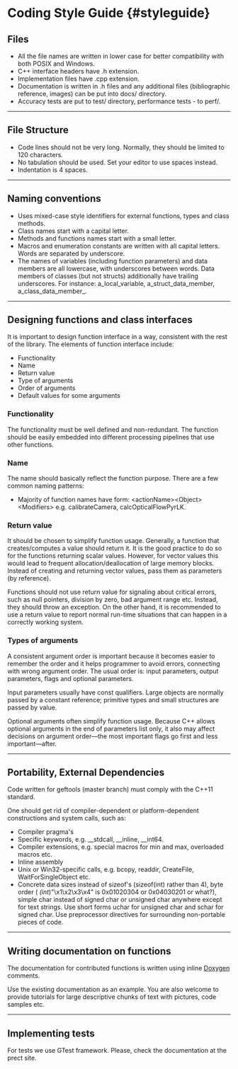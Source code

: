 Coding Style Guide {#styleguide}
==========================

<!-- https://google.github.io/styleguide/cppguide.html#Variable_Names
https://zh-google-styleguide.readthedocs.io/en/latest/google-cpp-styleguide/contents/
https://github.com/opencv/opencv/wiki/Coding_Style_Guide -->

## Files
- All the file names are written in lower case for better compatibility with both POSIX and Windows.
- C++ interface headers have .h extension.
- Implementation files have .cpp extension.
- Documentation is written in .h files and any additional files (bibliographic reference, images) can be put into docs/ directory.
- Accuracy tests are put to test/ directory, performance tests - to perf/.

--------------

## File Structure
- Code lines should not be very long. Normally, they should be limited to 120 characters.
- No tabulation should be used. Set your editor to use spaces instead.
- Indentation is 4 spaces.

--------------

## Naming conventions
- Uses mixed-case style identifiers for external functions, types and class methods.
- Class names start with a capital letter.
- Methods and functions names start with a small letter.
- Macros and enumeration constants are written with all capital letters. Words are separated by underscore.
- The names of variables (including function parameters) and data members are all lowercase, with underscores between words. Data members of classes (but not structs) additionally have trailing underscores. For instance: a_local_variable, a_struct_data_member, a_class_data_member_.

--------------

## Designing functions and class interfaces

It is important to design function interface in a way, consistent with the rest of the library. The elements of function interface include:

- Functionality
- Name
- Return value
- Type of arguments
- Order of arguments
- Default values for some arguments

### Functionality

The functionality must be well defined and non-redundant. The function should be easily embedded into different processing pipelines that use other functions.

### Name

The name should basically reflect the function purpose.
There are a few common naming patterns:

- Majority of function names have form:  &lt;actionName&gt;&lt;Object&gt;&lt;Modifiers&gt; e.g. calibrateCamera, calcOpticalFlowPyrLK.

### Return value

It should be chosen to simplify function usage. Generally, a function that creates/computes a value should return it. It is the good practice to do so for the functions returning scalar values. However, for vector values this would lead to frequent allocation/deallocation of large memory blocks. Instead of creating and returning vector values, pass them as parameters (by reference).

Functions should not use return value for signaling about critical errors, such as null pointers, division by zero, bad argument range etc. Instead, they should throw an exception. On the other hand, it is recommended to use a return value to report normal run-time situations that can happen in a correctly working system.

### Types of arguments

A consistent argument order is important because it becomes easier to remember the order and it helps programmer to avoid errors, connecting with wrong argument order. The usual order is: input parameters, output parameters, flags and optional parameters.

Input parameters usually have const qualifiers. Large objects are normally passed by a constant reference; primitive types and small structures are passed by value.

Optional arguments often simplify function usage. Because C++ allows optional arguments in the end of parameters list only, it also may affect decisions on argument order—the most important flags go first and less important—after.

--------------

## Portability, External Dependencies
Code written for geftools (master branch) must comply with the C++11 standard.

One should get rid of compiler-dependent or platform-dependent constructions and system calls, such as:

- Compiler pragma's
- Specific keywords, e.g. __stdcall, __inline, __int64.
- Compiler extensions, e.g. special macros for min and max, overloaded macros etc.
- Inline assembly
- Unix or Win32-specific calls, e.g. bcopy, readdir, CreateFile, WaitForSingleObject etc.
- Concrete data sizes instead of sizeof's (sizeof(int) rather than 4), byte order ( *(int*)"\x1\x2\x3\x4" is 0x01020304 or 0x04030201 or what?), simple char instead of signed char or unsigned char anywhere except for text strings. Use short forms uchar for unsigned char and schar for signed char. Use preprocessor directives for surrounding non-portable pieces of code.

--------------
## Writing documentation on functions

The documentation for contributed functions is written using inline [Doxygen](https://www.doxygen.nl/manual) comments.

Use the existing documentation as an example. You are also welcome to provide tutorials for large descriptive chunks of text with pictures, code samples etc.

--------------
## Implementing tests

For tests we use GTest framework. Please, check the documentation at the prect site.
